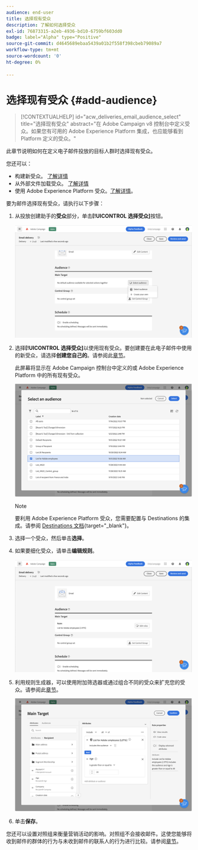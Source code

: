 ```yaml
---
audience: end-user
title: 选择现有受众
description: 了解如何选择受众
exl-id: 76873315-a2eb-4936-bd10-6759bf603dd0
badge: label="Alpha" type="Positive"
source-git-commit: d4645689ebaa5439a01b2f558f398cbeb79089a7
workflow-type: tm+mt
source-wordcount: '0'
ht-degree: 0%

---
```



# 选择现有受众 {#add-audience}

>[!CONTEXTUALHELP]
>id="acw_deliveries_email_audience_select"
>title="选择现有受众"
>abstract="在 Adobe Campaign v8 控制台中定义受众。如果您有可用的 Adobe Experience Platform 集成，也应能够看到 Platform 定义的受众。"

此章节说明如何在定义电子邮件投放的目标人群时选择现有受众。

您还可以：

* 构建新受众。 [了解详情](segment-builder.md)
* 从外部文件加载受众。 [了解详情](file-audience.md)
* 使用 Adobe Experience Platform 受众。[了解详情](aep-audience.md)。


要为邮件选择现有受众，请执行以下步骤：

1. 从投放创建助手的&#x200B;**受众**&#x200B;部分，单击&#x200B;**[!UICONTROL 选择受众]**&#x200B;按钮。

   ![](assets/create-audience.png)

1. 选择&#x200B;**[!UICONTROL 选择受众]**&#x200B;以使用现有受众。要创建要在此电子邮件中使用的新受众，请选择&#x200B;**创建您自己的**。请参阅此[章节](segment-builder.md)。

   此屏幕将显示在 Adobe Campaign 控制台中定义的或 Adobe Experience Platform 中的所有现有受众。

   ![](assets/create-audience2.png)

   >[!NOTE]
   >
   >要利用 Adobe Experience Platform 受众，您需要配置与 Destinations 的集成。请参阅 [Destinations 文档](https://experienceleague.adobe.com/docs/experience-platform/destinations/home.html?lang=zh-Hans){target="_blank"}。

1. 选择一个受众，然后单击&#x200B;**选择**。

1. 如果要细化受众，请单击&#x200B;**编辑规则**。

   ![](assets/create-audience3.png)

1. 利用规则生成器，可以使用附加筛选器或通过组合不同的受众来扩充您的受众。请参阅此[章节](segment-builder.md)。

   ![](assets/create-audience4.png)

1. 单击&#x200B;**保存**。

您还可以设置对照组来衡量营销活动的影响。对照组不会接收邮件。这使您能够将收到邮件的群体的行为与未收到邮件的联系人的行为进行比较。请参阅[章节](control-group.md)。